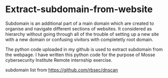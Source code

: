 # Extract-subdomain-from-website

Subdomain is an additional part of a main domain which are created to organise and navigate different sections of websites. It considered as hierarchy without going through all of the trouble of setting up a new site with a new domain or confusing vivitors with completetly root domain. 

The python code uploaded in my github is used to extract subdomain from the webpage. I have written this python code for the purpose of Mosse cybersecurity Institute Remote internship exercise. 

subdomain list from https://github.com/rbsec/dnscan
